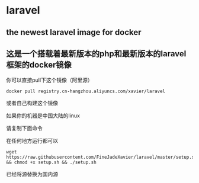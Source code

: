 # laravel

## the newest laravel image for docker

## 这是一个搭载着最新版本的php和最新版本的laravel框架的docker镜像

你可以直接pull下这个镜像（阿里源）

    docker pull registry.cn-hangzhou.aliyuncs.com/xavier/laravel

或者自己构建这个镜像

如果你的机器是中国大陆的linux

请复制下面命令

在任何地方运行都可以

    wget https://raw.githubusercontent.com/FineJadeXavier/laravel/master/setup.sh && chmod +x setup.sh && ./setup.sh

已经将源替换为国内源